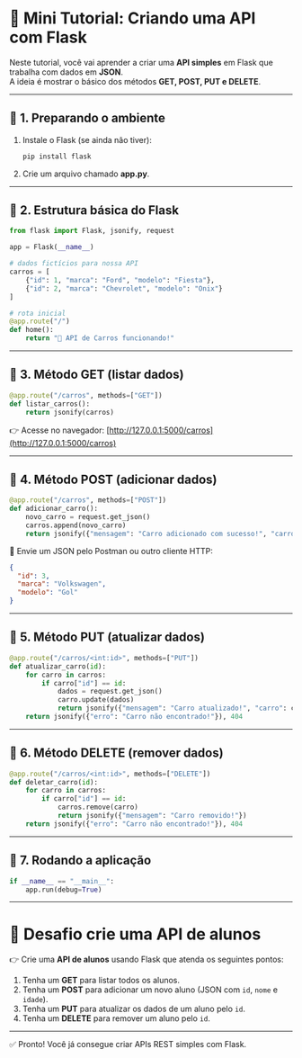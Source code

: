 # 🚀 Mini Tutorial: Criando uma API com Flask

Neste tutorial, você vai aprender a criar uma **API simples** em Flask que trabalha com dados em **JSON**.  
A ideia é mostrar o básico dos métodos **GET, POST, PUT e DELETE**.

---

## 📌 1. Preparando o ambiente
1. Instale o Flask (se ainda não tiver):
   ```bash
   pip install flask
   ```

2. Crie um arquivo chamado **app.py**.

---

## 📌 2. Estrutura básica do Flask
```python
from flask import Flask, jsonify, request

app = Flask(__name__)

# dados fictícios para nossa API
carros = [
    {"id": 1, "marca": "Ford", "modelo": "Fiesta"},
    {"id": 2, "marca": "Chevrolet", "modelo": "Onix"}
]

# rota inicial
@app.route("/")
def home():
    return "🚀 API de Carros funcionando!"
```

---

## 📌 3. Método GET (listar dados)
```python
@app.route("/carros", methods=["GET"])
def listar_carros():
    return jsonify(carros)
```
👉 Acesse no navegador: [http://127.0.0.1:5000/carros](http://127.0.0.1:5000/carros)

---

## 📌 4. Método POST (adicionar dados)
```python
@app.route("/carros", methods=["POST"])
def adicionar_carro():
    novo_carro = request.get_json()
    carros.append(novo_carro)
    return jsonify({"mensagem": "Carro adicionado com sucesso!", "carro": novo_carro})
```

📌 Envie um JSON pelo Postman ou outro cliente HTTP:
```json
{
  "id": 3,
  "marca": "Volkswagen",
  "modelo": "Gol"
}
```

---

## 📌 5. Método PUT (atualizar dados)
```python
@app.route("/carros/<int:id>", methods=["PUT"])
def atualizar_carro(id):
    for carro in carros:
        if carro["id"] == id:
            dados = request.get_json()
            carro.update(dados)
            return jsonify({"mensagem": "Carro atualizado!", "carro": carro})
    return jsonify({"erro": "Carro não encontrado!"}), 404
```

---

## 📌 6. Método DELETE (remover dados)
```python
@app.route("/carros/<int:id>", methods=["DELETE"])
def deletar_carro(id):
    for carro in carros:
        if carro["id"] == id:
            carros.remove(carro)
            return jsonify({"mensagem": "Carro removido!"})
    return jsonify({"erro": "Carro não encontrado!"}), 404
```

---

## 📌 7. Rodando a aplicação
```python
if __name__ == "__main__":
    app.run(debug=True)
```

---

# 🎯 Desafio crie uma API de alunos


👉 Crie uma **API de alunos** usando Flask que atenda os seguintes pontos:

1. Tenha um **GET** para listar todos os alunos.  
2. Tenha um **POST** para adicionar um novo aluno (JSON com `id`, `nome` e `idade`).  
3. Tenha um **PUT** para atualizar os dados de um aluno pelo `id`.  
4. Tenha um **DELETE** para remover um aluno pelo `id`.  


---

✅ Pronto! Você já consegue criar APIs REST simples com Flask.
